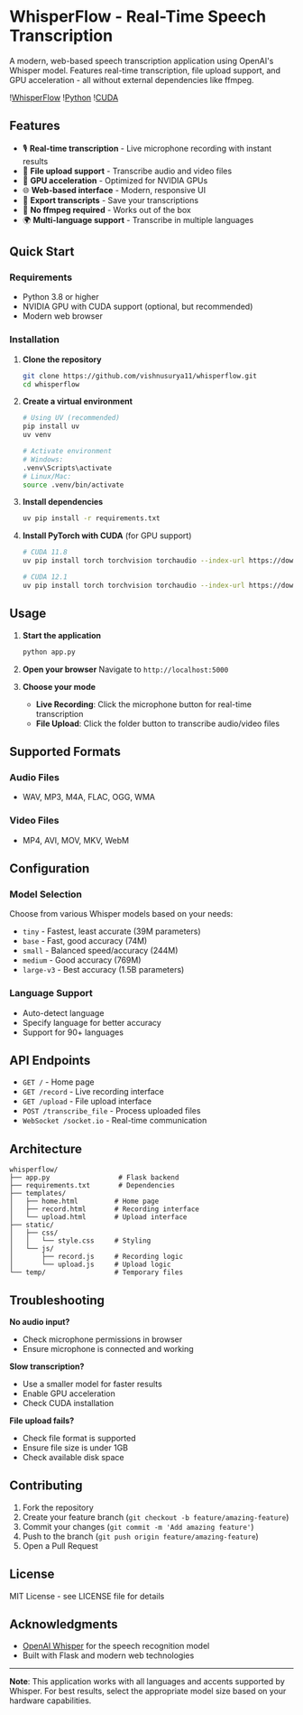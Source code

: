 # WhisperFlow - Real-Time Speech Transcription

A modern, web-based speech transcription application using OpenAI's Whisper model. Features real-time transcription, file upload support, and GPU acceleration - all without external dependencies like ffmpeg.

\![WhisperFlow](https://img.shields.io/badge/whisper-flow-purple?style=for-the-badge)
\![Python](https://img.shields.io/badge/python-3.8+-blue?style=for-the-badge)
\![CUDA](https://img.shields.io/badge/CUDA-enabled-green?style=for-the-badge)

## Features

- 🎙️ **Real-time transcription** - Live microphone recording with instant results
- 📁 **File upload support** - Transcribe audio and video files
- 🚀 **GPU acceleration** - Optimized for NVIDIA GPUs
- 🌐 **Web-based interface** - Modern, responsive UI
- 📝 **Export transcripts** - Save your transcriptions
- 🔧 **No ffmpeg required** - Works out of the box
- 🌍 **Multi-language support** - Transcribe in multiple languages

## Quick Start

### Requirements
- Python 3.8 or higher
- NVIDIA GPU with CUDA support (optional, but recommended)
- Modern web browser

### Installation

1. **Clone the repository**
   ```bash
   git clone https://github.com/vishnusurya11/whisperflow.git
   cd whisperflow
   ```

2. **Create a virtual environment**
   ```bash
   # Using UV (recommended)
   pip install uv
   uv venv
   
   # Activate environment
   # Windows:
   .venv\Scripts\activate
   # Linux/Mac:
   source .venv/bin/activate
   ```

3. **Install dependencies**
   ```bash
   uv pip install -r requirements.txt
   ```

4. **Install PyTorch with CUDA** (for GPU support)
   ```bash
   # CUDA 11.8
   uv pip install torch torchvision torchaudio --index-url https://download.pytorch.org/whl/cu118
   
   # CUDA 12.1
   uv pip install torch torchvision torchaudio --index-url https://download.pytorch.org/whl/cu121
   ```

## Usage

1. **Start the application**
   ```bash
   python app.py
   ```

2. **Open your browser**
   Navigate to `http://localhost:5000`

3. **Choose your mode**
   - **Live Recording**: Click the microphone button for real-time transcription
   - **File Upload**: Click the folder button to transcribe audio/video files

## Supported Formats

### Audio Files
- WAV, MP3, M4A, FLAC, OGG, WMA

### Video Files
- MP4, AVI, MOV, MKV, WebM

## Configuration

### Model Selection
Choose from various Whisper models based on your needs:
- `tiny` - Fastest, least accurate (39M parameters)
- `base` - Fast, good accuracy (74M)
- `small` - Balanced speed/accuracy (244M)
- `medium` - Good accuracy (769M)
- `large-v3` - Best accuracy (1.5B parameters)

### Language Support
- Auto-detect language
- Specify language for better accuracy
- Support for 90+ languages

## API Endpoints

- `GET /` - Home page
- `GET /record` - Live recording interface
- `GET /upload` - File upload interface
- `POST /transcribe_file` - Process uploaded files
- `WebSocket /socket.io` - Real-time communication

## Architecture

```
whisperflow/
├── app.py                 # Flask backend
├── requirements.txt       # Dependencies
├── templates/
│   ├── home.html         # Home page
│   ├── record.html       # Recording interface
│   └── upload.html       # Upload interface
├── static/
│   ├── css/
│   │   └── style.css     # Styling
│   └── js/
│       ├── record.js     # Recording logic
│       └── upload.js     # Upload logic
└── temp/                 # Temporary files
```

## Troubleshooting

**No audio input?**
- Check microphone permissions in browser
- Ensure microphone is connected and working

**Slow transcription?**
- Use a smaller model for faster results
- Enable GPU acceleration
- Check CUDA installation

**File upload fails?**
- Check file format is supported
- Ensure file size is under 1GB
- Check available disk space

## Contributing

1. Fork the repository
2. Create your feature branch (`git checkout -b feature/amazing-feature`)
3. Commit your changes (`git commit -m 'Add amazing feature'`)
4. Push to the branch (`git push origin feature/amazing-feature`)
5. Open a Pull Request

## License

MIT License - see LICENSE file for details

## Acknowledgments

- [OpenAI Whisper](https://github.com/openai/whisper) for the speech recognition model
- Built with Flask and modern web technologies

---

**Note**: This application works with all languages and accents supported by Whisper. For best results, select the appropriate model size based on your hardware capabilities.
